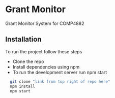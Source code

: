 
# Grant Monitor

Grant Monitor System for COMP4882


## Installation

To run the project follow these steps
- Clone the repo
- Install dependencies using npm
- To run the development server run npm start

```bash
  git clone "link from top right of repo here"
  npm install
  npm start
```
    
